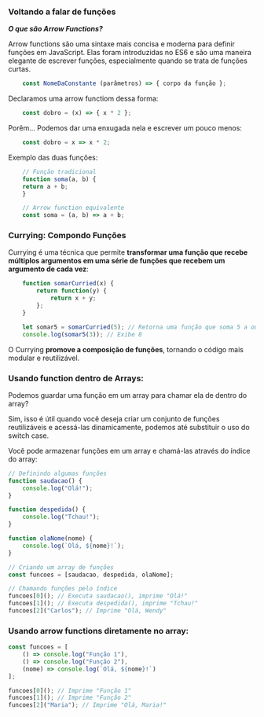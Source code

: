 ### Voltando a falar de funções


***O que são Arrow Functions?***

Arrow functions são uma sintaxe mais concisa e moderna para definir funções em JavaScript. Elas foram introduzidas no ES6 e são uma maneira elegante de escrever funções, especialmente quando se trata de funções curtas.


```js
    const NomeDaConstante (parâmetros) => { corpo da função };
```
Declaramos uma arrow functiom dessa forma:

```js
    const dobro = (x) => { x * 2 };
```
Porêm...
Podemos dar uma enxugada nela e escrever um pouco menos:
```js
    const dobro = x => x * 2;
```

Exemplo das duas funções:

```js
    // Função tradicional
    function soma(a, b) {
    return a + b;
    }

    // Arrow function equivalente
    const soma = (a, b) => a + b;
```


### Currying: Compondo Funções

Currying é uma técnica que permite **transformar uma função que recebe múltiplos argumentos em uma série de funções que recebem um argumento de cada vez**:

```js
    function somarCurried(x) {
        return function(y) {
            return x + y;
        };
    }

    let somar5 = somarCurried(5); // Retorna uma função que soma 5 a outro valor
    console.log(somar5(3)); // Exibe 8

```

O Currying **promove a composição de funções**, tornando o código mais modular e reutilizável.

### Usando function dentro de Arrays:

Podemos guardar uma função em um array para chamar ela de dentro do array?

Sim, isso é útil quando você deseja criar um conjunto de funções reutilizáveis e acessá-las dinamicamente, podemos até substituir o uso do switch case.

Você pode armazenar funções em um array e chamá-las através do índice do array:



```javascript
// Definindo algumas funções
function saudacao() {
    console.log("Olá!");
}

function despedida() {
    console.log("Tchau!");
}

function olaNome(nome) {
    console.log(`Olá, ${nome}!`);
}

// Criando um array de funções
const funcoes = [saudacao, despedida, olaNome];

// Chamando funções pelo índice
funcoes[0](); // Executa saudacao(), imprime "Olá!"
funcoes[1](); // Executa despedida(), imprime "Tchau!"
funcoes[2]("Carlos"); // Imprime "Olá, Wendy"
```

### Usando arrow functions diretamente no array:


```javascript
const funcoes = [
    () => console.log("Função 1"),
    () => console.log("Função 2"),
    (nome) => console.log(`Olá, ${nome}!`)
];

funcoes[0](); // Imprime "Função 1"
funcoes[1](); // Imprime "Função 2"
funcoes[2]("Maria"); // Imprime "Olá, Maria!"
```
